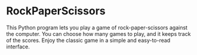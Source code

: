 # RockPaperScissors
This Python program lets you play a game of rock-paper-scissors against the computer. You can choose how many games to play, and it keeps track of the scores. Enjoy the classic game in a simple and easy-to-read interface.
